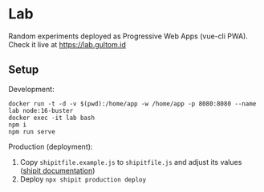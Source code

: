 # Lab

Random experiments deployed as Progressive Web Apps (vue-cli PWA). Check it live at https://lab.gultom.id 

## Setup

Development:

```
docker run -t -d -v $(pwd):/home/app -w /home/app -p 8080:8080 --name lab node:16-buster
docker exec -it lab bash
npm i
npm run serve
```

Production (deployment):

1. Copy `shipitfile.example.js` to `shipitfile.js` and adjust its values ([shipit documentation](https://github.com/shipitjs/shipit))
2. Deploy `npx shipit production deploy`
